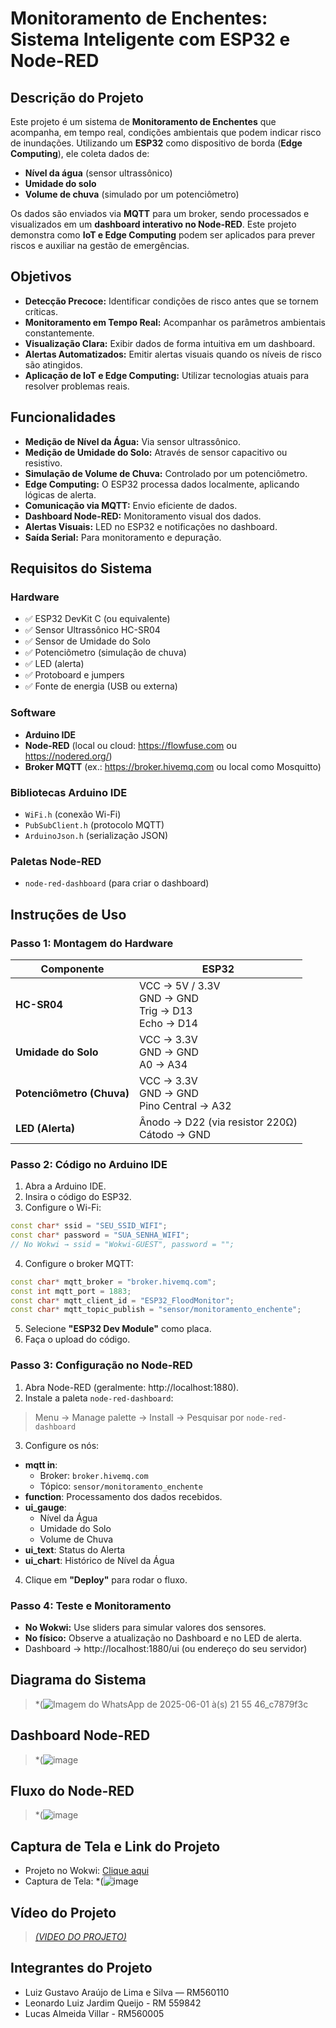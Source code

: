 
#  Monitoramento de Enchentes: Sistema Inteligente com ESP32 e Node-RED 

## Descrição do Projeto

Este projeto é um sistema de **Monitoramento de Enchentes** que acompanha, em tempo real, condições ambientais que podem indicar risco de inundações. Utilizando um **ESP32** como dispositivo de borda (**Edge Computing**), ele coleta dados de:

- **Nível da água** (sensor ultrassônico)
- **Umidade do solo**
- **Volume de chuva** (simulado por um potenciômetro)

Os dados são enviados via **MQTT** para um broker, sendo processados e visualizados em um **dashboard interativo no Node-RED**. Este projeto demonstra como **IoT e Edge Computing** podem ser aplicados para prever riscos e auxiliar na gestão de emergências.

## Objetivos

-  **Detecção Precoce:** Identificar condições de risco antes que se tornem críticas.
-  **Monitoramento em Tempo Real:** Acompanhar os parâmetros ambientais constantemente.
-  **Visualização Clara:** Exibir dados de forma intuitiva em um dashboard.
-  **Alertas Automatizados:** Emitir alertas visuais quando os níveis de risco são atingidos.
-  **Aplicação de IoT e Edge Computing:** Utilizar tecnologias atuais para resolver problemas reais.

##  Funcionalidades

-  **Medição de Nível da Água:** Via sensor ultrassônico.
-  **Medição de Umidade do Solo:** Através de sensor capacitivo ou resistivo.
-  **Simulação de Volume de Chuva:** Controlado por um potenciômetro.
-  **Edge Computing:** O ESP32 processa dados localmente, aplicando lógicas de alerta.
-  **Comunicação via MQTT:** Envio eficiente de dados.
-  **Dashboard Node-RED:** Monitoramento visual dos dados.
-  **Alertas Visuais:** LED no ESP32 e notificações no dashboard.
-  **Saída Serial:** Para monitoramento e depuração.

##  Requisitos do Sistema

###  Hardware
- ✅ ESP32 DevKit C (ou equivalente)
- ✅ Sensor Ultrassônico HC-SR04
- ✅ Sensor de Umidade do Solo
- ✅ Potenciômetro (simulação de chuva)
- ✅ LED (alerta)
- ✅ Protoboard e jumpers
- ✅ Fonte de energia (USB ou externa)

###  Software
- **Arduino IDE**
- **Node-RED** (local ou cloud: https://flowfuse.com ou https://nodered.org/)
- **Broker MQTT** (ex.: https://broker.hivemq.com ou local como Mosquitto)

###  Bibliotecas Arduino IDE
- `WiFi.h` (conexão Wi-Fi)
- `PubSubClient.h` (protocolo MQTT)
- `ArduinoJson.h` (serialização JSON)

###  Paletas Node-RED
- `node-red-dashboard` (para criar o dashboard)

##  Instruções de Uso

###  Passo 1: Montagem do Hardware

| Componente               | ESP32                                |
|--------------------------|--------------------------------------|
| **HC-SR04**              | VCC → 5V / 3.3V<br>GND → GND<br>Trig → D13<br>Echo → D14 |
| **Umidade do Solo**      | VCC → 3.3V<br>GND → GND<br>A0 → A34 |
| **Potenciômetro (Chuva)**| VCC → 3.3V<br>GND → GND<br>Pino Central → A32 |
| **LED (Alerta)**         | Ânodo → D22 (via resistor 220Ω)<br>Cátodo → GND |

###  Passo 2: Código no Arduino IDE

1. Abra a Arduino IDE.
2. Insira o código do ESP32.
3. Configure o Wi-Fi:

```cpp
const char* ssid = "SEU_SSID_WIFI";
const char* password = "SUA_SENHA_WIFI";
// No Wokwi → ssid = "Wokwi-GUEST", password = "";
```

4. Configure o broker MQTT:

```cpp
const char* mqtt_broker = "broker.hivemq.com";
const int mqtt_port = 1883;
const char* mqtt_client_id = "ESP32_FloodMonitor";
const char* mqtt_topic_publish = "sensor/monitoramento_enchente";
```

5. Selecione **"ESP32 Dev Module"** como placa.
6. Faça o upload do código.

###  Passo 3: Configuração no Node-RED

1. Abra Node-RED (geralmente: http://localhost:1880).
2. Instale a paleta `node-red-dashboard`:

> Menu → Manage palette → Install → Pesquisar por `node-red-dashboard`

3. Configure os nós:

- **mqtt in**: 
  - Broker: `broker.hivemq.com`
  - Tópico: `sensor/monitoramento_enchente`
- **function**: Processamento dos dados recebidos.
- **ui_gauge**: 
  - Nível da Água
  - Umidade do Solo
  - Volume de Chuva
- **ui_text**: Status do Alerta
- **ui_chart**: Histórico de Nível da Água

4. Clique em **"Deploy"** para rodar o fluxo.

###  Passo 4: Teste e Monitoramento

-  **No Wokwi:** Use sliders para simular valores dos sensores.
-  **No físico:** Observe a atualização no Dashboard e no LED de alerta.
-  Dashboard → http://localhost:1880/ui (ou endereço do seu servidor)

##  Diagrama do Sistema

> *(![Imagem do WhatsApp de 2025-06-01 à(s) 21 55 46_c7879f3c](https://github.com/user-attachments/assets/53ab2b47-8d40-4e94-92bb-9581102412be)


##  Dashboard Node-RED

> *(![image](https://github.com/user-attachments/assets/fe6fade6-33d1-48d6-a5aa-9c667542c870)


##  Fluxo do Node-RED

> *(![image](https://github.com/user-attachments/assets/0e603e1f-a9df-407c-96d4-7d69acfda8a1)


##  Captura de Tela e Link do Projeto

-  Projeto no Wokwi: [Clique aqui](https://wokwi.com/projects/432395535361548289)
-  Captura de Tela: *(![image](!(https://github.com/user-attachments/assets/d4b50cdf-6841-4a49-8f65-86ce71a17a09)
)


##  Vídeo do Projeto

> [*(VIDEO DO PROJETO)*](https://youtu.be/vTnZ1u8mMCM)

##  Integrantes do Projeto

- Luiz Gustavo Araújo de Lima e Silva — RM560110  
- Leonardo Luiz Jardim Queijo - RM 559842
- Lucas Almeida Villar - RM560005
